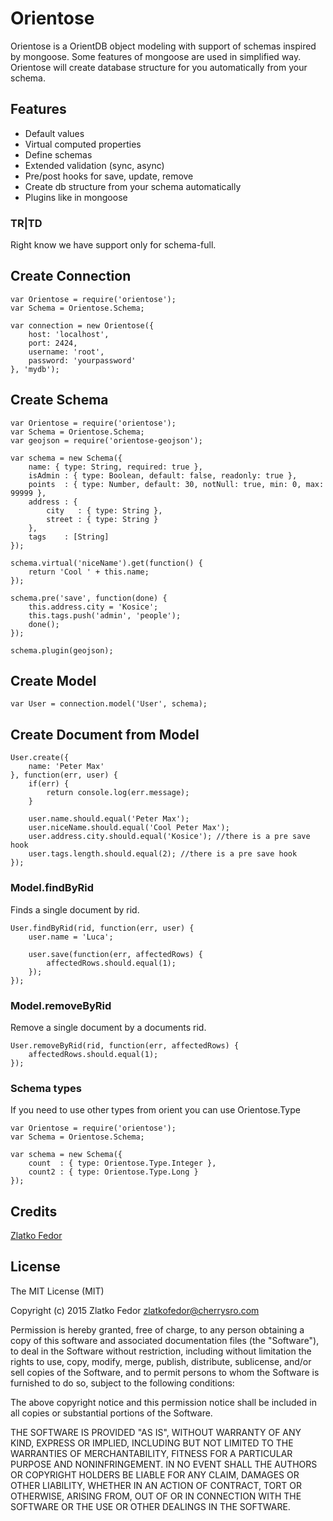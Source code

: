 # Orientose

Orientose is a OrientDB object modeling with support of schemas inspired by mongoose. Some features of mongoose are used in simplified way. Orientose will create database structure for you automatically from your schema. 


## Features
 * Default values
 * Virtual computed properties
 * Define schemas
 * Extended validation (sync, async)
 * Pre/post hooks for save, update, remove
 * Create db structure from your schema automatically
 * Plugins like in mongoose

### TR|TD
Right know we have support only for schema-full. 


## Create Connection

	var Orientose = require('orientose');
	var Schema = Orientose.Schema;

	var connection = new Orientose({
		host: 'localhost',
		port: 2424,
		username: 'root',
		password: 'yourpassword'
	}, 'mydb'); 


## Create Schema

	var Orientose = require('orientose');
	var Schema = Orientose.Schema;
	var geojson = require('orientose-geojson');

	var schema = new Schema({
		name: { type: String, required: true },
		isAdmin : { type: Boolean, default: false, readonly: true },
		points  : { type: Number, default: 30, notNull: true, min: 0, max: 99999 },
		address : {
			city   : { type: String },
			street : { type: String } 
		},
		tags    : [String]
	});

	schema.virtual('niceName').get(function() {
		return 'Cool ' + this.name;
	});

	schema.pre('save', function(done) {
		this.address.city = 'Kosice';
		this.tags.push('admin', 'people');
		done();
	});

	schema.plugin(geojson);


## Create Model

	var User = connection.model('User', schema);


## Create Document from Model

	User.create({
		name: 'Peter Max'
	}, function(err, user) {
		if(err) {
			return console.log(err.message);
		}

		user.name.should.equal('Peter Max');
		user.niceName.should.equal('Cool Peter Max');
		user.address.city.should.equal('Kosice'); //there is a pre save hook
		user.tags.length.should.equal(2); //there is a pre save hook
	});

### Model.findByRid
Finds a single document by rid.

	User.findByRid(rid, function(err, user) {
		user.name = 'Luca';

		user.save(function(err, affectedRows) {
			affectedRows.should.equal(1);
		});
	});

### Model.removeByRid
Remove a single document by a documents rid.

	User.removeByRid(rid, function(err, affectedRows) {
		affectedRows.should.equal(1);
	});	

### Schema types
If you need to use other types from orient you can use Orientose.Type

	var Orientose = require('orientose');
	var Schema = Orientose.Schema;

	var schema = new Schema({
		count  : { type: Orientose.Type.Integer },
		count2 : { type: Orientose.Type.Long }
	});	

		
## Credits

[Zlatko Fedor](http://github.com/seeden)

## License

The MIT License (MIT)

Copyright (c) 2015 Zlatko Fedor zlatkofedor@cherrysro.com

Permission is hereby granted, free of charge, to any person obtaining a copy
of this software and associated documentation files (the "Software"), to deal
in the Software without restriction, including without limitation the rights
to use, copy, modify, merge, publish, distribute, sublicense, and/or sell
copies of the Software, and to permit persons to whom the Software is
furnished to do so, subject to the following conditions:

The above copyright notice and this permission notice shall be included in
all copies or substantial portions of the Software.

THE SOFTWARE IS PROVIDED "AS IS", WITHOUT WARRANTY OF ANY KIND, EXPRESS OR
IMPLIED, INCLUDING BUT NOT LIMITED TO THE WARRANTIES OF MERCHANTABILITY,
FITNESS FOR A PARTICULAR PURPOSE AND NONINFRINGEMENT. IN NO EVENT SHALL THE
AUTHORS OR COPYRIGHT HOLDERS BE LIABLE FOR ANY CLAIM, DAMAGES OR OTHER
LIABILITY, WHETHER IN AN ACTION OF CONTRACT, TORT OR OTHERWISE, ARISING FROM,
OUT OF OR IN CONNECTION WITH THE SOFTWARE OR THE USE OR OTHER DEALINGS IN
THE SOFTWARE.